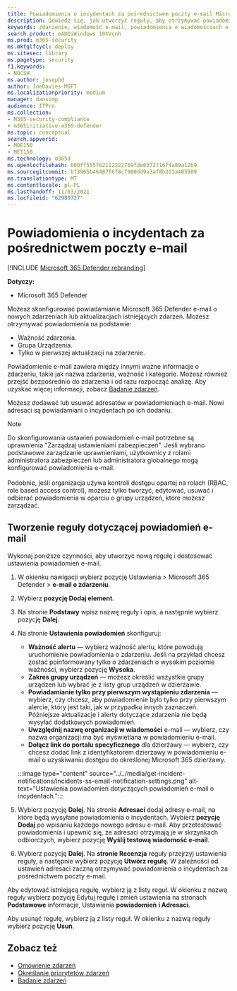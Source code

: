 ```yaml
---
title: Powiadomienia o incydentach za pośrednictwem poczty e-mail Microsoft 365 Defender
description: Dowiedz się, jak utworzyć reguły, aby otrzymywać powiadomienia e-mail o incydentach w aplikacji Microsoft 365 Defender
keywords: zdarzenie, wiadomość e-mail, powiadomienia o wiadomościach e-mail, konfigurowanie, użytkownicy, skrzynka pocztowa, wiadomość e-mail, zdarzenia, analiza, odpowiedź
search.product: eADQiWindows 10XVcnh
ms.prod: m365-security
ms.mktglfcycl: deploy
ms.sitesec: library
ms.pagetype: security
f1.keywords:
- NOCSH
ms.author: josephd
author: JoeDavies-MSFT
ms.localizationpriority: medium
manager: dansimp
audience: ITPro
ms.collection:
- M365-security-compliance
- m365initiative-m365-defender
ms.topic: conceptual
search.appverid:
- MOE150
- MET150
ms.technology: m365d
ms.openlocfilehash: 600ff555762112222769fde0372716f4a89a12b9
ms.sourcegitcommit: bf3965b46487f6f8cf900dd9a3af8b213a405989
ms.translationtype: MT
ms.contentlocale: pl-PL
ms.lasthandoff: 11/03/2021
ms.locfileid: "62989727"
---
```

# <a name="get-incident-notifications-by-email"></a>Powiadomienia o incydentach za pośrednictwem poczty e-mail

[!INCLUDE [Microsoft 365 Defender rebranding](../includes/microsoft-defender.md)]


**Dotyczy:**
- Microsoft 365 Defender

Możesz skonfigurować powiadamianie Microsoft 365 Defender e-mail o nowych zdarzeniach lub aktualizacjach istniejących zdarzeń. Możesz otrzymywać powiadomienia na podstawie:

- Ważność zdarzenia.
- Grupa Urządzenia.
- Tylko w pierwszej aktualizacji na zdarzenie.

Powiadomienie e-mail zawiera między innymi ważne informacje o zdarzeniu, takie jak nazwa zdarzenia, ważność i kategorie. Możesz również przejść bezpośrednio do zdarzenia i od razu rozpocząć analizę. Aby uzyskać więcej informacji, zobacz [Badanie zdarzeń](investigate-incidents.md).

Możesz dodawać lub usuwać adresatów w powiadomieniach e-mail. Nowi adresaci są powiadamiani o incydentach po ich dodaniu. 

>[!NOTE]
>Do skonfigurowania ustawień powiadomień e-mail potrzebne są uprawnienia "Zarządzaj ustawieniami zabezpieczeń". Jeśli wybrano podstawowe zarządzanie uprawnieniami, użytkownicy z rolami administratora zabezpieczeń lub administratora globalnego mogą konfigurować powiadomienia e-mail. <br> <br>
Podobnie, jeśli organizacja używa kontroli dostępu opartej na rolach (RBAC, role based access control), możesz tylko tworzyć, edytować, usuwać i odbierać powiadomienia w oparciu o grupy urządzeń, które możesz zarządzać.

## <a name="create-a-rule-for-email-notifications"></a>Tworzenie reguły dotyczącej powiadomień e-mail

Wykonaj poniższe czynności, aby utworzyć nową regułę i dostosować ustawienia powiadomień e-mail.

1. W okienku nawigacji wybierz pozycję Ustawienia > Microsoft 365 Defender > **e-mail o zdarzeniu**.
2. Wybierz **pozycję Dodaj element**.
3. Na stronie **Podstawy** wpisz nazwę reguły i opis, a następnie wybierz pozycję **Dalej**.
4. Na stronie **Ustawienia powiadomień** skonfiguruj:
    - **Ważność alertu** — wybierz ważność alertu, które powodują uruchomienie powiadomienia o zdarzeniu. Jeśli na przykład chcesz zostać poinformowany tylko o zdarzeniach o wysokim poziomie ważności, wybierz pozycję **Wysoka**.
    - **Zakres grupy urządzeń** — możesz określić wszystkie grupy urządzeń lub wybrać je z listy grup urządzeń w dzierżawie.
    - **Powiadamianie tylko przy pierwszym wystąpieniu zdarzenia** — wybierz, czy chcesz, aby powiadomienie było tylko przy pierwszym alercie, który jest taki, jak w przypadku innych zaznaczeń. Późniejsze aktualizacje i alerty dotyczące zdarzenia nie będą wysyłać dodatkowych powiadomień.
    - **Uwzględnij nazwę organizacji w wiadomości** e-mail — wybierz, czy nazwa organizacji ma być wyświetlana w powiadomieniu e-mail.
    - **Dołącz link do portalu specyficznego** dla dzierżawy — wybierz, czy chcesz dodać link z identyfikatorem dzierżawy w powiadomieniu e-mail o uzyskiwaniu dostępu do określonej Microsoft 365 dzierżawy.

    :::image type="content" source="../../media/get-incident-notifications/incidents-ss-email-notification-settings.png" alt-text="Ustawienia powiadomień dotyczących powiadomień e-mail o incydentach.":::

5. Wybierz pozycję **Dalej**. Na stronie **Adresaci** dodaj adresy e-mail, na które będą wysyłane powiadomienia o incydentach. Wybierz **pozycję Dodaj** po wpisaniu każdego nowego adresu e-mail. Aby przetestować powiadomienia i upewnić się, że adresaci otrzymają je w skrzynkach odbiorczych, wybierz pozycję **Wyślij testową wiadomość e-mail**. 
6. Wybierz pozycję **Dalej**. Na **stronie Recenzja** reguły przejrzyj ustawienia reguły, a następnie wybierz pozycję **Utwórz regułę**. W zależności od ustawień adresaci zaczną otrzymywać powiadomienia o incydentach za pośrednictwem poczty e-mail.

Aby edytować istniejącą regułę, wybierz ją z listy reguł. W okienku z nazwą reguły wybierz pozycję Edytuj  regułę i zmień ustawienia na stronach **Podstawowe** informacje, Ustawienia **powiadomień** **i Adresaci**.

Aby usunąć regułę, wybierz ją z listy reguł. W okienku z nazwą reguły wybierz pozycję **Usuń**.

## <a name="see-also"></a>Zobacz też
- [Omówienie zdarzeń](incidents-overview.md)
- [Określanie priorytetów zdarzeń](incident-queue.md)
- [Badanie zdarzeń](investigate-incidents.md)
